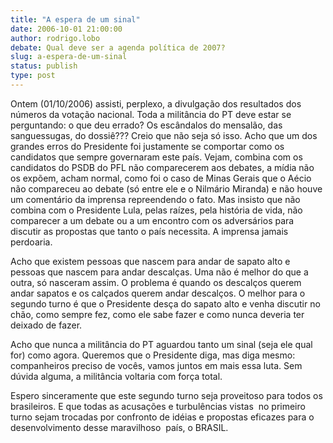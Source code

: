 ```yaml
---
title: "A espera de um sinal"
date: 2006-10-01 21:00:00
author: rodrigo.lobo
debate: Qual deve ser a agenda política de 2007?
slug: a-espera-de-um-sinal
status: publish 
type: post
---
```


Ontem (01/10/2006) assisti, perplexo, a divulgação dos resultados dos números da votação nacional. Toda a militância do PT deve estar se perguntando: o que deu errado? Os escândalos do mensalão, das sanguessugas, do dossiê??? Creio que não seja só isso. Acho que um dos grandes erros do Presidente foi justamente se comportar como os candidatos que sempre governaram este país. Vejam, combina com os candidatos do PSDB do PFL não comparecerem aos debates, a mídia não os expõem, acham normal, como foi o caso de Minas Gerais que o Aécio não compareceu ao debate (só entre ele e o Nilmário Miranda) e não houve um comentário da imprensa repreendendo o fato. Mas insisto que não combina com o Presidente Lula, pelas raízes, pela história de vida, não comparecer a um debate ou a um encontro com os adversários para discutir as propostas que tanto o país necessita. A imprensa jamais perdoaria. 


Acho que existem pessoas que nascem para andar de sapato alto e pessoas que nascem para andar descalças. Uma não é melhor do que a outra, só nasceram assim. O problema é quando os descalços querem andar sapatos e os calçados querem andar descalços. O melhor para o segundo turno é que o Presidente desça do sapato alto e venha discutir no chão, como sempre fez, como ele sabe fazer e como nunca deveria ter deixado de fazer. 


Acho que nunca a militância do PT aguardou tanto um sinal (seja ele qual for) como agora. Queremos que o Presidente diga, mas diga mesmo: companheiros preciso de vocês, vamos juntos em mais essa luta. Sem dúvida alguma, a militância voltaria com força total.


Espero sinceramente que este segundo turno seja proveitoso para todos os brasileiros. E que todas as acusações e turbulências vistas  no primeiro turno sejam trocadas por confronto de idéias e propostas eficazes para o desenvolvimento desse maravilhoso  país, o BRASIL.



